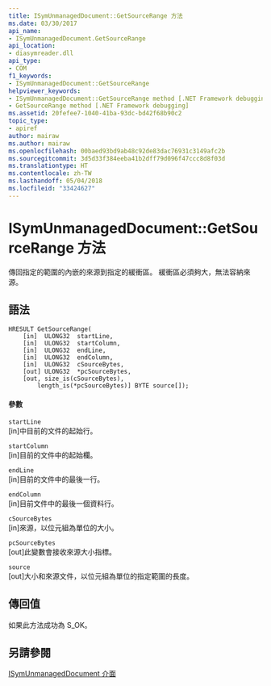 ```yaml
---
title: ISymUnmanagedDocument::GetSourceRange 方法
ms.date: 03/30/2017
api_name:
- ISymUnmanagedDocument.GetSourceRange
api_location:
- diasymreader.dll
api_type:
- COM
f1_keywords:
- ISymUnmanagedDocument::GetSourceRange
helpviewer_keywords:
- ISymUnmanagedDocument::GetSourceRange method [.NET Framework debugging]
- GetSourceRange method [.NET Framework debugging]
ms.assetid: 20fefee7-1040-41ba-93dc-bd42f68b90c2
topic_type:
- apiref
author: mairaw
ms.author: mairaw
ms.openlocfilehash: 00baed93bd9ab48c92de83dac76931c3149afc2b
ms.sourcegitcommit: 3d5d33f384eeba41b2dff79d096f47ccc8d8f03d
ms.translationtype: HT
ms.contentlocale: zh-TW
ms.lasthandoff: 05/04/2018
ms.locfileid: "33424627"
---
```

# <a name="isymunmanageddocumentgetsourcerange-method"></a>ISymUnmanagedDocument::GetSourceRange 方法
傳回指定的範圍的內嵌的來源到指定的緩衝區。 緩衝區必須夠大，無法容納來源。  
  
## <a name="syntax"></a>語法  
  
```  
HRESULT GetSourceRange(  
    [in]  ULONG32  startLine,  
    [in]  ULONG32  startColumn,  
    [in]  ULONG32  endLine,  
    [in]  ULONG32  endColumn,  
    [in]  ULONG32  cSourceBytes,  
    [out] ULONG32  *pcSourceBytes,  
    [out, size_is(cSourceBytes),  
        length_is(*pcSourceBytes)] BYTE source[]);  
```  
  
#### <a name="parameters"></a>參數  
 `startLine`  
 [in]中目前的文件的起始行。  
  
 `startColumn`  
 [in]目前的文件中的起始欄。  
  
 `endLine`  
 [in]目前的文件中的最後一行。  
  
 `endColumn`  
 [in]目前文件中的最後一個資料行。  
  
 `cSourceBytes`  
 [in]來源，以位元組為單位的大小。  
  
 `pcSourceBytes`  
 [out]此變數會接收來源大小指標。  
  
 `source`  
 [out]大小和來源文件，以位元組為單位的指定範圍的長度。  
  
## <a name="return-value"></a>傳回值  
 如果此方法成功為 S_OK。  
  
## <a name="see-also"></a>另請參閱  
 [ISymUnmanagedDocument 介面](../../../../docs/framework/unmanaged-api/diagnostics/isymunmanageddocument-interface.md)
